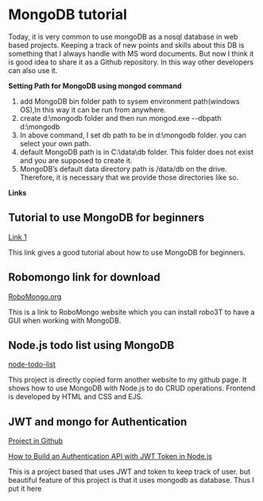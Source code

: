 # MongoDB tutorial

Today, it is very common to use mongoDB as a nosql database in web based projects. Keeping a track of new points and skills about this DB is something that I always handle with MS word documents. But now I think it is good idea to share it as a Github repository. In this way other developers can also use it.

**Setting Path for MongoDB using mongod command**

1. add MongoDB bin folder path to sysem environment path(windows OS),In this way it can be run from anywhere.
2. create d:\mongodb folder and then run mongod.exe --dbpath  d:\mongodb 
3. In above command, I set db path to be in d:\mongodb folder. you can select your own path. 
4. default MongoDB path is in C:\data\db folder. This folder does not exist and you are supposed to create it. 
5.  MongoDB’s default data directory path is /data/db on the drive. Therefore, it is necessary that we provide those directories like so.



**Links**

## Tutorial to use MongoDB for beginners

<a href="https://www.freecodecamp.org/news/learn-mongodb-a4ce205e7739/" target="_blank">Link 1</a>

This link gives a good tutorial about how to use MongoDB for beginners.


## Robomongo link for download

<a target="_blank" href="https://robomongo.org/">RoboMongo.org</a>

This is a link to RoboMongo website which you can install robo3T to have a GUI when working with MongoDB.

## Node.js todo list using MongoDB

<a  target="_blank" href="https://github.com/monhi/mongodb_tutorial/tree/main/node-todo-list">node-todo-list</a>

This project is directly copied form another website to my github page. 
It shows how to use MongoDB with Node.js to do CRUD operations. 
Frontend is developed by HTML and CSS and EJS.

## JWT and mongo for Authentication

<a  target="_blank" href="https://github.com/Olanetsoft/jwt-project">Project in Github</a>

<a  target="_blank" href="https://www.section.io/engineering-education/how-to-build-authentication-api-with-jwt-token-in-nodejs/">How to Build an Authentication API with JWT Token in Node.js</a>


This is a project based that uses JWT and token to keep track of user. but beautiful feature of this project is that it uses mongodb as database. 
Thus I put it here


